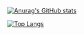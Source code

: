 [![Anurag's GitHub stats](https://github-readme-stats.vercel.app/api?username=sakuralun96&show_icons=true&theme=tokyonight)](https://github.com/sakuralun96/github-readme-stats)

[![Top Langs](https://github-readme-stats.vercel.app/api/top-langs/?username=sakuralun96)](https://github.com/sakuralun96/github-readme-stats)
